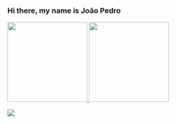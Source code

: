 ### Hi there, my name is João Pedro 

<div>
  <a href="https://github.com/Joaomakuch">
  <img height="180em" src="https://github-readme-stats.vercel.app/api?username=Joaomakuch&show_icons=true&theme=dark&include_all_commits=true&count_private=true"/>
  <img height="180em" src="https://github-readme-stats.vercel.app/api/top-langs/?username=Joaomakuch&layout=compact&langs_count=7&theme=dark"/>
</div>
  
  <a href="https://www.instagram.com/joaomakuch/" target="_blank"><img src="https://img.shields.io/badge/-Instagram-%23E4405F?style=for-the-badge&logo=instagram&logoColor=white" target="_blank"></a>
